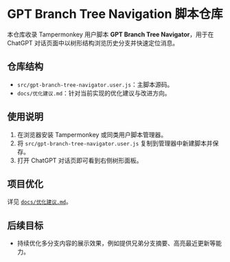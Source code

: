 # GPT Branch Tree Navigation 脚本仓库

本仓库收录 Tampermonkey 用户脚本 **GPT Branch Tree Navigator**，用于在 ChatGPT 对话页面中以树形结构浏览历史分支并快速定位消息。

## 仓库结构
- `src/gpt-branch-tree-navigator.user.js`：主脚本源码。
- `docs/优化建议.md`：针对当前实现的优化建议与改进方向。

## 使用说明
1. 在浏览器安装 Tampermonkey 或同类用户脚本管理器。
2. 将 `src/gpt-branch-tree-navigator.user.js` 复制到管理器中新建脚本并保存。
3. 打开 ChatGPT 对话页即可看到右侧树形面板。

## 项目优化
详见 [`docs/优化建议.md`](docs/优化建议.md)。

## 后续目标
- 持续优化多分支内容的展示效果，例如提供兄弟分支摘要、高亮最近更新等能力。

